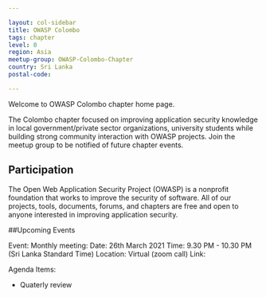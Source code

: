 ```yaml
---

layout: col-sidebar
title: OWASP Colombo
tags: chapter
level: 0
region: Asia
meetup-group: OWASP-Colombo-Chapter
country: Sri Lanka
postal-code: 

---
```


Welcome to OWASP Colombo chapter home page. 

The Colombo chapter focused on improving  application security knowledge in local government/private sector organizations, university students while building strong community interaction with OWASP projects. Join the meetup group to be notified of future chapter events. 

## Participation
The Open Web Application Security Project (OWASP) is a nonprofit foundation that works to improve the security of software. All of our projects, tools, documents, forums, and chapters are free and open to anyone interested in improving application security. 

##Upcoming Events

Event: Monthly meeting: 
Date: 26th March 2021 
Time: 9.30 PM - 10.30 PM (Sri Lanka Standard Time)
Location: Virtual (zoom call)
Link: <to-be-update>


Agenda Items:
* Quaterly review


